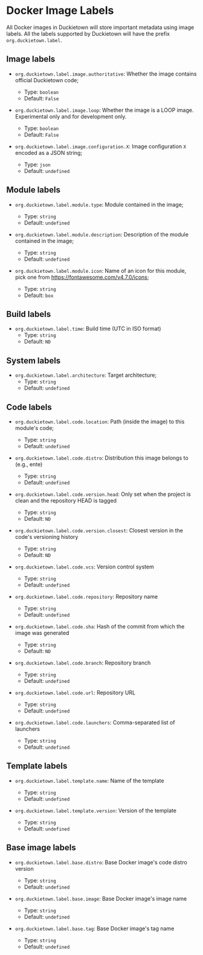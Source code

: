 # Docker Image Labels

All Docker images in Duckietown will store important metadata using image labels. All the labels supported by Duckietown
will have the prefix `org.duckietown.label`.

## Image labels

- `org.duckietown.label.image.authoritative`: Whether the image contains official Duckietown code;
    - Type: `boolean`
    - Default: `False`

- `org.duckietown.label.image.loop`: Whether the image is a LOOP image. Experimental only and for development only.
    - Type: `boolean`
    - Default: `False`

- `org.duckietown.label.image.configuration.X`: Image configuration `X` encoded as a JSON string;
    - Type: `json`
    - Default: `undefined`

## Module labels

- `org.duckietown.label.module.type`: Module contained in the image;
    - Type: `string`
    - Default: `undefined`

- `org.duckietown.label.module.description`: Description of the module contained in the image;
    - Type: `string`
    - Default: `undefined`

- `org.duckietown.label.module.icon`: Name of an icon for this module, pick one
  from https://fontawesome.com/v4.7.0/icons;
    - Type: `string`
    - Default: `box`

## Build labels

- `org.duckietown.label.time`: Build time (UTC in ISO format)
    - Type: `string`
    - Default: `ND`

## System labels

- `org.duckietown.label.architecture`: Target architecture;
    - Type: `string`
    - Default: `undefined`

## Code labels

- `org.duckietown.label.code.location`: Path (inside the image) to this module's code;
    - Type: `string`
    - Default: `undefined`

- `org.duckietown.label.code.distro`: Distribution this image belongs to (e.g., ente)
    - Type: `string`
    - Default: `undefined`

- `org.duckietown.label.code.version.head`: Only set when the project is clean and the repository HEAD is tagged
    - Type: `string`
    - Default: `ND`

- `org.duckietown.label.code.version.closest`: Closest version in the code's versioning history
    - Type: `string`
    - Default: `ND`

- `org.duckietown.label.code.vcs`: Version control system
    - Type: `string`
    - Default: `undefined`

- `org.duckietown.label.code.repository`: Repository name
    - Type: `string`
    - Default: `undefined`

- `org.duckietown.label.code.sha`: Hash of the commit from which the image was generated
    - Type: `string`
    - Default: `ND`

- `org.duckietown.label.code.branch`: Repository branch
    - Type: `string`
    - Default: `undefined`

- `org.duckietown.label.code.url`: Repository URL
    - Type: `string`
    - Default: `undefined`

- `org.duckietown.label.code.launchers`: Comma-separated list of launchers
    - Type: `string`
    - Default: `undefined`

## Template labels

- `org.duckietown.label.template.name`: Name of the template
    - Type: `string`
    - Default: `undefined`

- `org.duckietown.label.template.version`: Version of the template
    - Type: `string`
    - Default: `undefined`

## Base image labels

- `org.duckietown.label.base.distro`: Base Docker image's code distro version
    - Type: `string`
    - Default: `undefined`

- `org.duckietown.label.base.image`: Base Docker image's image name
    - Type: `string`
    - Default: `undefined`

- `org.duckietown.label.base.tag`: Base Docker image's tag name
    - Type: `string`
    - Default: `undefined`
